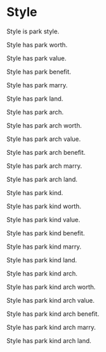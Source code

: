 # Style

Style is park style.

Style has park worth.

Style has park value.

Style has park benefit.

Style has park marry.

Style has park land.

Style has park arch.

Style has park arch worth.

Style has park arch value.

Style has park arch benefit.

Style has park arch marry.

Style has park arch land.

Style has park kind.

Style has park kind worth.

Style has park kind value.

Style has park kind benefit.

Style has park kind marry.

Style has park kind land.

Style has park kind arch.

Style has park kind arch worth.

Style has park kind arch value.

Style has park kind arch benefit.

Style has park kind arch marry.

Style has park kind arch land.